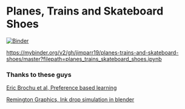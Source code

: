 # Planes, Trains and Skateboard Shoes

[![Binder](https://mybinder.org/badge_logo.svg)](https://mybinder.org/v2/gh/jimparr19/planes-trains-and-skateboard-shoes/master?filepath=planes_trains_skateboard_shoes.ipynb)

https://mybinder.org/v2/gh/jimparr19/planes-trains-and-skateboard-shoes/master?filepath=planes_trains_skateboard_shoes.ipynb


### Thanks to these guys
[Eric Brochu et al, Preference based learning](https://papers.nips.cc/paper/3219-active-preference-learning-with-discrete-choice-data.pdf)

[Remington Graphics, Ink drop simulation in blender](https://www.youtube.com/watch?v=SUNDupXrvIA)
